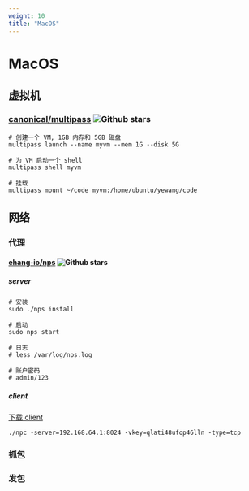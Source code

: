 ```yaml
---
weight: 10
title: "MacOS"
---
```


# MacOS

## 虚拟机

### [canonical/multipass](https://github.com/canonical/multipass) ![Github stars](https://img.shields.io/github/stars/canonical/multipass.svg)

```shell
# 创建一个 VM, 1GB 内存和 5GB 磁盘
multipass launch --name myvm --mem 1G --disk 5G

# 为 VM 启动一个 shell
multipass shell myvm

# 挂载
multipass mount ~/code myvm:/home/ubuntu/yewang/code
```

## 网络

### 代理

#### [ehang-io/nps](https://github.com/ehang-io/nps) ![Github stars](https://img.shields.io/github/stars/ehang-io/nps.svg)

##### server

```shell
# 安装
sudo ./nps install

# 启动
sudo nps start

# 日志
# less /var/log/nps.log

# 账户密码
# admin/123
```

##### client

[下载 client](https://github.com/ehang-io/nps/releases)

```shell
./npc -server=192.168.64.1:8024 -vkey=qlati48ufop46lln -type=tcp
```

### 抓包

### 发包
